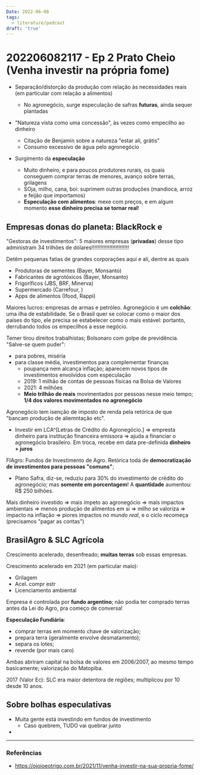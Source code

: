 ```yaml
---
Date: 2022-06-08
tags:
  - literature/podcast
draft: 'true'
---
```

# 202206082117 - Ep 2 Prato Cheio (Venha investir na própria fome)
- Separação/distorção da produção com relação às necessidades reais (em particular com relação a alimentos)
	- No agronegócio, surge especulação de safras **futuras**, ainda sequer plantadas

- "Natureza vista como uma concessão", às vezes como empecilho ao dinheiro
	- Citação de Benjamin sobre a natureza "estar ali, grátis"
	- Consumo excessivo de água pelo agronegócio

- Surgimento da **especulação** 
	- Muito dinheiro, e para poucos produtores rurais, os quais conseguem comprar terras de menores, avanço sobre terras, grilagens
	- SOja, milho, cana, boi: suprimem outras produções (mandioca, arroz e feijão que importamos)
	- **Especulação com alimentos**: mexe com preços, e em algum momento **esse dinheiro precisa se tornar real**! 

## Empresas donas do planeta: BlackRock e 
"Gestoras de investimentos": 5 maiores empresas (**privadas**) desse tipo administram 34 trilhões de dólares!!!!!!!!!!!!!!!!!!!!!!!!!

Detêm pequenas fatias de grandes corporações aqui e ali, dentre as quais
- Produtoras de sementes (Bayer, Monsanto)
- Fabricantes de agrotóxicos (Bayer, Monsanto)
- Frigoríficos (JBS, BRF, Minerva)
- Supermercado (Carrefour, )
- Apps de alimentos (Ifood, Rappi)

Maiores lucros: empresas de armas e petróleo. Agronegócio é um **colchão**: uma ilha de estabilidade. Se o Brasil quer se colocar como o maior dos países do tipo, ele precisa se estabelecer como o mais estável: portanto, derrubando todos os empecilhos a esse negócio. 

Temer tirou direitos trabalhistas; Bolsonaro com golpe de previdência. "Salve-se quem puder": 
- para pobres, miséria
- para classe média, investimentos para complementar finanças
	- poupança nem alcança inflação; aparecem novos tipos de investimentos envolvidos com especulação
	- 2019: 1 milhão de contas de pessoas físicas na Bolsa de Valores
	- 2021: 4 milhões
	- **Meio trilhão de reais** movimentados por pessoas nesse meio tempo; **1/4 dos valores movimentados no agronegócio**

Agronegócio tem isenção de imposto de renda pela retórica de que "bancam produção de aliemntação etc".

- Investir em LCA^[Letras de Crédito do Agronegócio.] => empresta dinheiro para institução financeira emissora => ajuda a financiar o agronegócio brasileiro. Em troca, recebe em data pre-definida **dinheiro + juros**

FIAgro: Fundos de Investimento de Agro. Retórica toda de **democratização de investimentos para pessoas "comuns"**; 
- Plano Safra, diz-se, reduziu para 30% do investimento de crédito do agronegócio; mas **somente em porcentagem**! A **quantidade** aumentou: R$ 250 bilhões.

Mais dinheiro investido => mais ímpeto ao agronegócio => mais impactos ambientais => menos produção de alimentos em si => milho se valoriza => impacto na inflação => piores impactos no *mundo real*, e o ciclo recomeça (precisamos "pagar as contas")

## BrasilAgro & SLC Agrícola
Crescimento acelerado, desenfreado; **muitas terras** sob essas empresas.

Crescimento acelerado em 2021 (em particular maio):
- Grilagem
- Acel. compr estr
- Licenciamento ambiental

Empresa é controlada por **fundo argentino**; não podia ter comprado terras antes da Lei do Agro, pra começo de conversa!

**Especulação Fundiária**: 
- comprar terras em momento chave de valorização; 
- prepara terra (geralmente envolve desmatamento); 
- separa os lotes; 
- revende (por mais caro)

Ambas abriram capital na bolsa de valores em 2006/2007, ao mesmo tempo basicamente; valorização do Matopiba. 

2017 (Valor Ec): SLC era maior detentora de regiões; multiplicou por 10 desde 10 anos.

## Sobre bolhas especulativas
- Muita gente está investindo em fundos de investimento
	- Caso quebrem, TUDO vai quebrar junto
- 



---
### Referências
- https://ojoioeotrigo.com.br/2021/11/venha-investir-na-sua-propria-fome/